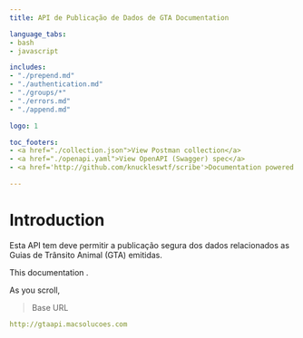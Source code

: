 ```yaml
---
title: API de Publicação de Dados de GTA Documentation

language_tabs:
- bash
- javascript

includes:
- "./prepend.md"
- "./authentication.md"
- "./groups/*"
- "./errors.md"
- "./append.md"

logo: 1

toc_footers:
- <a href="./collection.json">View Postman collection</a>
- <a href="./openapi.yaml">View OpenAPI (Swagger) spec</a>
- <a href='http://github.com/knuckleswtf/scribe'>Documentation powered by Scribe ✍</a>

---
```


# Introduction

Esta API tem deve permitir a publicação segura dos dados relacionados as Guias de Trânsito Animal (GTA) emitidas.

This documentation .

<aside>As you scroll, </aside>

<script src="https://cdn.jsdelivr.net/npm/lodash@4.17.10/lodash.min.js"></script>
<script>
    var baseUrl = "http://gtaapi.macsolucoes.com";
</script>
<script src="js/tryitout-2.4.2.js"></script>

> Base URL

```yaml
http://gtaapi.macsolucoes.com
```